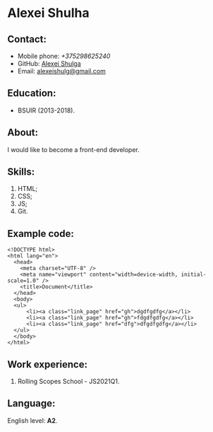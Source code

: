 # **Alexei Shulha**

## Contact:
* Mobile phone: *+375298625240*
* GitHub: [Alexei Shulga](https://github.com/alexeishulga)
* Email: <alexeishulg@gmail.com>

## Education:
* BSUIR (2013-2018).

## About:
I would like to become a front-end developer.

## Skills:
1. HTML;
1. CSS;
1. JS;
1. Git.

## Example code:
```
<!DOCTYPE html>
<html lang="en">
  <head>
    <meta charset="UTF-8" />
    <meta name="viewport" content="width=device-width, initial-scale=1.0" />
    <title>Document</title>
  </head>
  <body>
  <ul>
      <li><a class="link_page" href="gh">dgdfgdfg</a></li>
      <li><a class="link_page" href="gh">fdgdfgdfg</a></li>
      <li><a class="link_page" href="dfg">dfgdfgdfg</a></li>
  </ul>
  </body>
</html>
```

## Work experience:
1. Rolling Scopes School - JS2021Q1.

## Language:
English level: **A2**.
